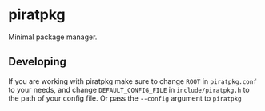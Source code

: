 # piratpkg

Minimal package manager.

## Developing

If you are working with piratpkg make sure to change `ROOT` in `piratpkg.conf` to your needs, and change `DEFAULT_CONFIG_FILE` in `include/piratpkg.h` to the path of your config file. Or pass the `--config` argument to `piratpkg`
